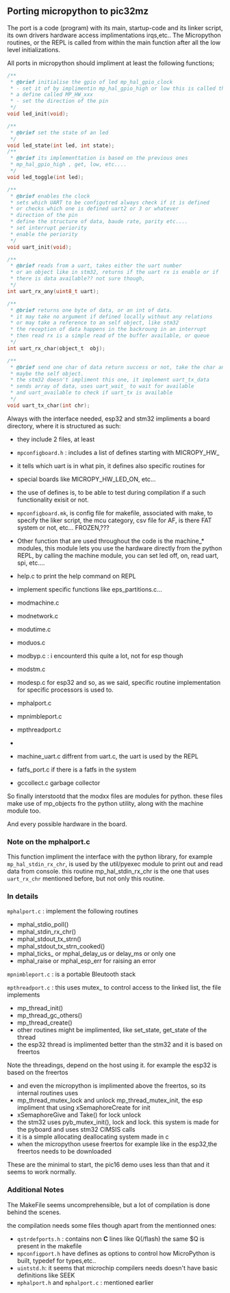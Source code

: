## Porting micropython to pic32mz

The port is a code (program) with its main, startup-code and its linker script, its own drivers hardware access implimentations irqs,etc.. The Micropython routines, or the REPL is called from within the main function after all the low level initializations.

All ports in micropython should impliment at least the following functions;

```C
/**
 * @brief initialise the gpio of led mp_hal_gpio_clock
 * - set it of by implimentin mp_hal_gpio_high or low this is called throug
 * a define called MP_HW_xxx
 * - set the direction of the pin
 */
void led_init(void);

/**
 * @brief set the state of an led
 */
void led_state(int led, int state);
/**
 * @brief its implementtation is based on the previous ones
 * mp_hal_gpio_high , get, low, etc....
 */
void led_toggle(int led);

/**
 * @brief enables the clock
 * sets which UART to be configutred always check if it is defined
 * or checks which one is defined uart2 or 3 or whatever
 * direction of the pin
 * define the structure of data, baude rate, parity etc....
 * set interrupt periority
 * enable the periority
 */
void uart_init(void);

/**
 * @brief reads from a uart, takes either the uart number
 * or an object like in stm32, returns if the uart rx is enable or if
 * there is data available?? not sure though,
 */
int uart_rx_any(uint8_t uart);

/** 
 * @brief returns one byte of data, or an int of data.
 * it may take no argument if defined locally without any relations
 * or may take a reference to an self object, like stm32
 * the reception of data happens in the backroung in an interrupt
 * then read rx is a simple read of the buffer available, or queue
 */
int uart_rx_char(object_t  obj);

/**
 * @brief send one char of data return success or not, take the char and 
 * maybe the self object.
 * the stm32 doesn't impliment this one, it implement uart_tx_data
 * sends array of data, uses uart_wait_ to wait for available
 * and uart_available to check if uart_tx is available
 */
void uart_tx_char(int chr);
```
Always with the interface needed, esp32 and stm32 impliments a board directory, where it is structured as such:

- they include 2 files, at least
- `mpconfigboard.h` : includes a list of defines starting with MICROPY_HW_
- it tells which uart is in what pin, it defines also specific routines for 
- special boards like MICROPY_HW_LED_ON, etc...
- the use of defines is, to be able to test during compilation if a such functionality exisit or not.

- `mpconfigboard.mk`, is config file for makefile, associated with make, to specify the liker script, the mcu category, csv file for AF, is there FAT system or not, etc... FROZEN,???

- Other function that are used throughout the code is the machine_* modules, this module lets you use the hardware directly from the python REPL, by calling the machine module, you can set led off, on, read uart, spi, etc....
- help.c to print the help command on REPL
- implement specific functions like eps_partitions.c...
- modmachine.c
- modnetwork.c
- modutime.c
- moduos.c
- modbyp.c : i encounterd this quite a lot, not for esp though
- modstm.c
- modesp.c for esp32 and so, as we said, specific routine implementation for specific processors is used to.
- mphalport.c
- mpnimbleport.c
- mpthreadport.c
- 
- machine_uart.c diffrent from uart.c, the uart is used by the REPL 

- fatfs_port.c if there is a fatfs in the system
- gccollect.c garbage collector

So finally interstootd that the modxx files are modules for python. these files make use of mp_objects fro the python utility, along with the machine module too.

And every possible hardware in the board.

### Note on the mphalport.c

This function impliment the interface with the python library, for example 
`mp_hal_stdin_rx_chr`, is used by the util/pyexec  module to print out and read data from console. this routine mp_hal_stdin_rx_chr is the one that uses `uart_rx_chr` mentioned before, but not only this routine.

### In details

`mphalport.c` : implement the following routines

- mphal_stdio_poll()
- mphal_stdin_rx_chr()
- mphal_stdout_tx_strn()
- mphal_stdout_tx_strn_cooked()
- mphal_ticks_ or mphal_delay_us or delay_ms or only one
- mphal_raise or mphal_esp_err for raising an error

`mpnimbleport.c` : is a portable Bleutooth stack

`mpthreadport.c` : this uses mutex_ to control access to the linked list, the file implements

- mp_thread_init()
- mp_thread_gc_others()
- mp_thread_create()
- other routines might be implimented, like set_state, get_state of the thread
- the esp32 thread is implimented better than the stm32 and it is based on freertos 

Note the threadings, depend on the host using it. for example the esp32 is based on the freertos
- and even the micropython is implimented above the freertos, so its internal routines uses
- mp_thread_mutex_lock and unlock mp_thread_mutex_init, the esp impliment that using xSemaphoreCreate for init
- xSemaphoreGive and Take() for lock unlock
- the stm32 uses pyb_mutex_init(), lock and lock. this system is made for the pyboard and uses stm32 CIMSIS calls
- it is a simple allocating deallocating system made in c
- when the micropython usese freertos for example like in the esp32,the freertos needs to be downloaded

These are the minimal to start, the pic16 demo uses less than that and it seems to work normally.

### Additional Notes

The MakeFile seems uncomprehensible, but a lot of compilation is done behind the scenes.

the compilation needs some files though apart from the mentionned ones:

- `qstrdefports.h` : contains non **C** lines like Q(/flash) the same $Q is present in the makefile
- `mpconfigport.h` have defines as options to control how MicroPython is built, typedef for types,etc..
- `uintstd.h`: it seems that microchip compilers needs doesn't have basic definitions like SEEK
- `mphalport.h` and `mphalport.c` : mentioned earlier